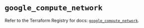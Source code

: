 # `google_compute_network`

Refer to the Terraform Registry for docs: [`google_compute_network`](https://registry.terraform.io/providers/hashicorp/google/5.29.1/docs/resources/compute_network).

